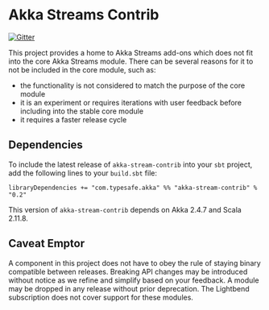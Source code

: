Akka Streams Contrib
====================

[![Gitter](https://badges.gitter.im/Join%20Chat.svg)](https://gitter.im/akka/akka?utm_source=badge&utm_medium=badge&utm_campaign=pr-badge&utm_content=badge)

This project provides a home to Akka Streams add-ons which does not fit into the core Akka Streams module. There can be several reasons for it to not be included in the core module, such as:

* the functionality is not considered to match the purpose of the core module
* it is an experiment or requires iterations with user feedback before including into the stable core module
* it requires a faster release cycle

Dependencies
------------

To include the latest release of `akka-stream-contrib` into your `sbt` project, add the following lines to your `build.sbt` file:

    libraryDependencies += "com.typesafe.akka" %% "akka-stream-contrib" % "0.2"

This version of `akka-stream-contrib` depends on Akka 2.4.7 and Scala 2.11.8. 

Caveat Emptor
-------------

A component in this project does not have to obey the rule of staying binary compatible between releases. Breaking API changes may be introduced without notice as we refine and simplify based on your feedback. A module may be dropped in any release without prior deprecation. The Lightbend subscription does not cover support for these modules.


